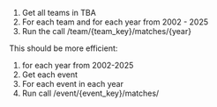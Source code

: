 1. Get all teams in TBA
2. For each team and for each year from 2002 - 2025
3. Run the call /team/{team_key}/matches/{year}

This should be more efficient:
1. for each year from 2002-2025
2. Get each event
3. For each event in each year
4. Run call /event/{event_key}/matches/